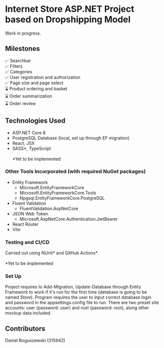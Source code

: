 # Internet Store ASP.NET Project based on Dropshipping Model
Work in progress.

## Milestones
:white_check_mark: Searchbar \
:white_check_mark: Filters \
:white_check_mark: Categories \
:white_check_mark: User registration and authorization \
:white_check_mark: Page size and page select \
:hourglass: Product ordering and basket \
:hourglass: Order summarization \
:hourglass: Order review

## Technologies Used
- ASP.NET Core 8
- PostgreSQL Database (local, set up through EF migration)
- React, JSX
- SASS*, TypeScript \
\
*Yet to be implemented

### Other Tools Incorporated (with required NuGet packages)
- Entity Framework
  - Microsoft.EntityFrameworkCore
  - Microsoft.EntityFrameworkCore.Tools
  - Npgsql.EntityFrameworkCore.PostgreSQL
- Fluent Validation
  - FluentValidation.AspNetCore
- JSON Web Token
  - Microsoft.AspNetCore.Authentication.JwtBearer
- React Router
- Vite

### Testing and CI/CD
Carried out using NUnit* and GitHub Actions*. \
\
*Yet to be implemented

### Set Up
Project requires to Add-Migration, Update-Database through Entity Framework to work if it's run for the first time (database is going to be named *Store*).
Program requires the user to input correct database login and password in the appsettings.config file to run. 
There are two preset site accounts: user (password: user) and root (password: root), along other mockup data included.

## Contributors
Daniel Boguszewski (315942)
